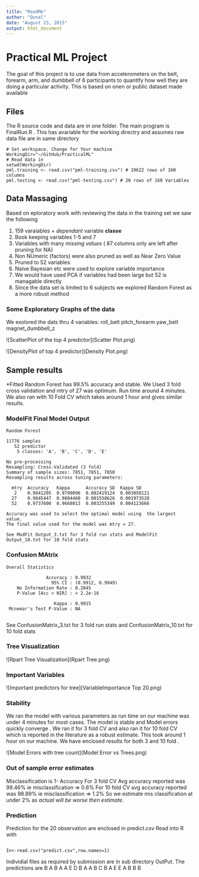 ```yaml
---
title: "ReadMe"
author: "Qunal"
date: "August 23, 2015"
output: html_document
---
```

# Practical ML Project 
The goal of this project is to use data from accelerometers on the belt, forearm, arm, and dumbbell of 6 participants to quantify how well they are doing a particular activity. This is based on onen or public dataset made available
## Files 
The R source code and data are in one folder. The main program is FinalRun.R . This has avariable for the working directry and assumes raw data file are in same directory
```
# Set workspace. Change for Your machine
WorkingDir="~/GitHub/PracticalML"
# Read data in  
setwd(WorkingDir)
pml.training <- read.csv("pml-training.csv") # 19622 rows of 160 columns
pml.testing <- read.csv("pml-testing.csv") # 20 rows of 160 Variables
```
## Data Massaging
Based on eploratory work with reviewing the data in the training set we saw the following

 1.  159 varaiables + *dependant* variable **classe**
 2.  Book keeping variables 1-5 and 7
 3.  Variables with many *missing values* ( 87 columns only are left after pruning for NA)
 4. Non NUmeric (factors) were also pruned as well as Near Zero Value 
 5. Pruned to 52 variables
 6. Naive Bayesian etc were used to explore variable importance
 7. We would have used PCA if variables had been large but 52 is managable directly
 8. Since the data set is limited to 6 subjects we explored Random Forest as a more robust method
 
### Some Exploratory Graphs of the data
We exolored the dats thru 4 variables: roll_belt pitch_forearm yaw_belt magnet_dumbbell_z

![ScatterPlot of the top 4 predictor](Scatter Plot.png)

![DensityPlot of top 4 predictor](Density Plot.png)

## Sample results
*Fitted Random Forest has 99.5% accuracy and stable.
We Used 3 fold cross validation and mtry of 27 was optimum. Run time around 4 minutes. We also ran with 10 Fold CV which takes around 1 hour and gives similar results.


### ModelFit Final Model Output
```
Random Forest 

11776 samples
   52 predictor
    5 classes: 'A', 'B', 'C', 'D', 'E' 

No pre-processing
Resampling: Cross-Validated (3 fold) 
Summary of sample sizes: 7851, 7851, 7850 
Resampling results across tuning parameters:

  mtry  Accuracy   Kappa      Accuracy SD  Kappa SD   
   2    0.9841205  0.9799096  0.002419124  0.003058121
  27    0.9845447  0.9804460  0.001558626  0.001973528
  52    0.9737600  0.9668013  0.003255349  0.004123666

Accuracy was used to select the optimal model using  the largest value.
The final value used for the model was mtry = 27.

See ModFit Output_3.txt for 3 fold run stats and ModelFit Output_10.txt for 10 fold stats

```
### Confusion MAtrix 
```
Overall Statistics
                                          
               Accuracy : 0.9932          
                 95% CI : (0.9912, 0.9949)
    No Information Rate : 0.2845          
    P-Value [Acc > NIR] : < 2.2e-16       
                                          
                  Kappa : 0.9915          
 Mcnemar's Test P-Value : NA 
 
 ```
 See ConfusionMatrix_3.txt for 3 fold run stats and ConfusionMatrix_10.txt for 10 fold stats
 
### Tree Visualization
 
 ![Rpart Tree Visualization](Rpart Tree.png)
 
### Important Variables

![Important predictors for tree](VariableImportance Top 20.png)
 
### Stability
 
 We ran the model with various parameters as run time on our machine was under 4 minutes for most cases. The model is stable and Model errors quickly converge . We ran it for 3 fold CV and also ran it for 10 fold CV which is reported in the literature as a robust estimate. This took around 1 hour on our machine. We have enclosed results for both 3 and 10 fold .

![Model Errors with tree count](Model Error vs Trees.png)

### Out of sample error estimates
 Misclassification is 1- Accuracy
 For 3 fold CV Avg accuracy reported was 99.46% ie misclassification => 0.6%
 For 10 fold CV avg accuracy reported was 98.89% ie misclassification => 1.2%
 So we estimate mis classification at under 2% as *actual will be worse then estimate*.
 
### Prediction 
Prediction for the 20 observation are enclosed in predict.csv
Read into R with
~~~

In<-read.csv("predict.csv",row.names=1)

~~~
Individial files as required by submission are in sub directory OutPut.
The predictions are
B  A  B  A  A  E  D  B  A  A  B  C  B  A  E  E  A  B  B  B 
 